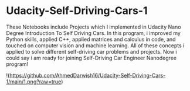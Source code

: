 # Udacity-Self-Driving-Cars-1
These Notebooks include Projects which I implemented in Udacity Nano Degree Introduction To Self Driving Cars.
In this program, i improved my Python skills, applied C++, applied matrices and calculus in code, and touched on computer vision and machine learning. 
All of these concepts i applied to solve different self-driving car problems and projects.
Now i could say i am ready for joining Self-Driving Car Engineer Nanodegree program!

!(https://github.com/AhmedDarwish16/Udacity-Self-Driving-Cars-1/main/1.png?raw=true)

